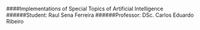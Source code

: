 ####Implementations of Special Topics of Artificial Intelligence
######Student: Raul Sena Ferreira
######Professor: DSc. Carlos Eduardo Ribeiro
